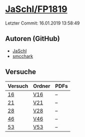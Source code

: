 # [JaSchl/FP1819](https://github.com/JaSchl/FP1819)

Letzter Commit: 16.01.2019 13:58:49

## Autoren (GitHub)
- [JaSchl](https://github.com/JaSchl)
- [smcchark](https://github.com/smcchark)

## Versuche

|       Versuch        |                        Ordner                         |PDFs|
|----------------------|-------------------------------------------------------|----|
|[16](../../versuch/16)|[V16](https://github.com/JaSchl/FP1819/tree/master/V16)|–   |
|[21](../../versuch/21)|[V21](https://github.com/JaSchl/FP1819/tree/master/V21)|–   |
|[28](../../versuch/28)|[V28](https://github.com/JaSchl/FP1819/tree/master/V28)|–   |
|[46](../../versuch/46)|[V46](https://github.com/JaSchl/FP1819/tree/master/V46)|–   |
|[53](../../versuch/53)|[V53](https://github.com/JaSchl/FP1819/tree/master/V53)|–   |
